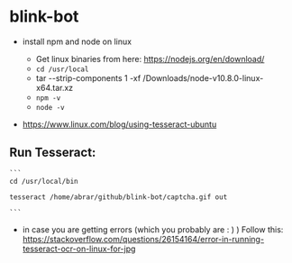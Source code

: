# blink-bot

* install npm and node on linux


	* Get linux binaries from here: https://nodejs.org/en/download/
	* `cd /usr/local`
	* tar --strip-components 1 -xf /Downloads/node-v10.8.0-linux-x64.tar.xz
	* `npm -v`
	* `node -v`


* https://www.linux.com/blog/using-tesseract-ubuntu


## Run Tesseract:

	```
	cd /usr/local/bin

	tesseract /home/abrar/github/blink-bot/captcha.gif out

	```

* in case you are getting errors (which you probably are : ) ) Follow this: https://stackoverflow.com/questions/26154164/error-in-running-tesseract-ocr-on-linux-for-jpg
